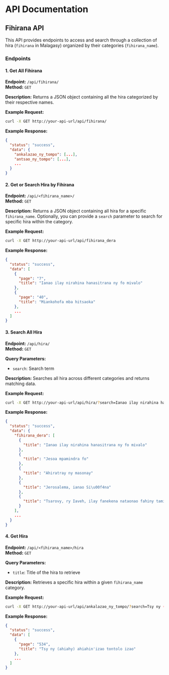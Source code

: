 # API Documentation

## Fihirana API

This API provides endpoints to access and search through a collection of hira (`fihirana` in Malagasy) organized by their categories (`fihirana_name`).

### Endpoints

#### 1. Get All Fihirana

**Endpoint:** `/api/fihirana/`  
**Method:** `GET`

**Description:** Returns a JSON object containing all the hira categorized by their respective names.

**Example Request:**

```bash
curl -X GET http://your-api-url/api/fihirana/
```

**Example Response:**

```json
{
  "status": "success",
  "data": {
    "ankalazao_ny_tompo": [...],
    "antsao_ny_tompo": [...],
    ...
  }
}
```

#### 2. Get or Search Hira by Fihirana

**Endpoint:** `/api/<fihirana_name>/`  
**Method:** `GET`

**Description:** Returns a JSON object containing all hira for a specific `fihirana_name`. Optionally, you can provide a `search` parameter to search for specific hira within the category.

**Example Request:**

```bash
curl -X GET http://your-api-url/api/fihirana_dera
```

**Example Response:**

```json
{
  "status": "success",
  "data": [
    {
      "page": "7",
      "title": "Ianao ilay nirahina hanasitrana ny fo mivalo"
    },
    {
      "page": "40",
      "title": "Miankohofa mba hitsaoka"
    },
    ...
  ]
}
```

#### 3. Search All Hira

**Endpoint:** `/api/hira/`  
**Method:** `GET`

**Query Parameters:**

- `search`: Search term

**Description:** Searches all hira across different categories and returns matching data.

**Example Request:**

```bash
curl -X GET http://your-api-url/api/hira/?search=Ianao ilay nirahina hanasitrana ny fo mivalo
```

**Example Response:**

```json
{
  "status": "success",
  "data": {
    "fihirana_dera": [
      {
        "title": "Ianao ilay nirahina hanasitrana ny fo mivalo"
      },
      {
        "title": "Jesoa mpamindra fo"
      },
      {
        "title": "Ahiratray ny masonay"
      },
      {
        "title": "Jerosalema, ianao Si\u00f4na"
      },
      {
        "title": "Tsarovy, ry Iaveh, ilay fanekena nataonao fahiny tamin'ny vahoakanao"
      }
    ],
    ...
  }
}
```

#### 4. Get Hira

**Endpoint:** `/api/<fihirana_name>/hira`  
**Method:** `GET`

**Query Parameters:**

- `title`: Title of the hira to retrieve

**Description:** Retrieves a specific hira within a given `fihirana_name` category.

**Example Request:**

```bash
curl -X GET http://your-api-url/api/ankalazao_ny_tompo/?search=Tsy ny (ahiahy) ahiahin'izao tontolo izao
```

**Example Response:**

```json
{
  "status": "success",
  "data": [
    {
      "page": "534",
      "title": "Tsy ny (ahiahy) ahiahin'izao tontolo izao"
    },
    ...
  ]
}
```
